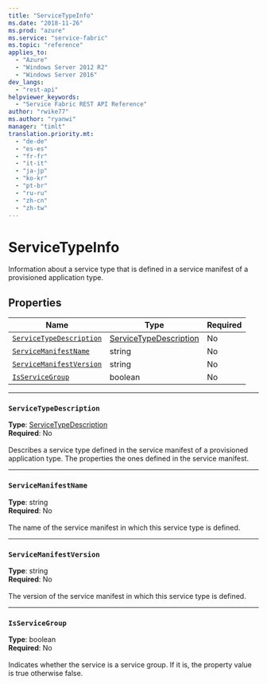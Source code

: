 ```yaml
---
title: "ServiceTypeInfo"
ms.date: "2018-11-26"
ms.prod: "azure"
ms.service: "service-fabric"
ms.topic: "reference"
applies_to: 
  - "Azure"
  - "Windows Server 2012 R2"
  - "Windows Server 2016"
dev_langs: 
  - "rest-api"
helpviewer_keywords: 
  - "Service Fabric REST API Reference"
author: "rwike77"
ms.author: "ryanwi"
manager: "timlt"
translation.priority.mt: 
  - "de-de"
  - "es-es"
  - "fr-fr"
  - "it-it"
  - "ja-jp"
  - "ko-kr"
  - "pt-br"
  - "ru-ru"
  - "zh-cn"
  - "zh-tw"
---
```

# ServiceTypeInfo

Information about a service type that is defined in a service manifest of a provisioned application type.

## Properties
| Name | Type | Required |
| --- | --- | --- |
| [`ServiceTypeDescription`](#servicetypedescription) | [ServiceTypeDescription](sfclient-model-servicetypedescription.md) | No |
| [`ServiceManifestName`](#servicemanifestname) | string | No |
| [`ServiceManifestVersion`](#servicemanifestversion) | string | No |
| [`IsServiceGroup`](#isservicegroup) | boolean | No |

____
### `ServiceTypeDescription`
__Type__: [ServiceTypeDescription](sfclient-model-servicetypedescription.md) <br/>
__Required__: No<br/>
<br/>
Describes a service type defined in the service manifest of a provisioned application type. The properties the ones defined in the service manifest.

____
### `ServiceManifestName`
__Type__: string <br/>
__Required__: No<br/>
<br/>
The name of the service manifest in which this service type is defined.

____
### `ServiceManifestVersion`
__Type__: string <br/>
__Required__: No<br/>
<br/>
The version of the service manifest in which this service type is defined.

____
### `IsServiceGroup`
__Type__: boolean <br/>
__Required__: No<br/>
<br/>
Indicates whether the service is a service group. If it is, the property value is true otherwise false.
